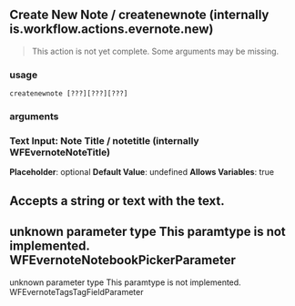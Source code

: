 
## Create New Note / createnewnote (internally is.workflow.actions.evernote.new)

> This action is not yet complete. Some arguments may be missing.

### usage
`createnewnote [???][???][???]`

### arguments
### Text Input: Note Title / notetitle (internally WFEvernoteNoteTitle)
**Placeholder**: optional
**Default Value**: undefined
**Allows Variables**: true


Accepts a string 
or text
with the text.
---
unknown parameter type This paramtype is not implemented. WFEvernoteNotebookPickerParameter
---
unknown parameter type This paramtype is not implemented. WFEvernoteTagsTagFieldParameter
